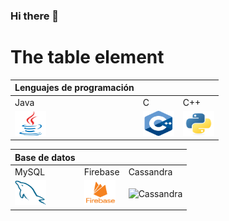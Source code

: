 

### Hi there 👋


<h1>The table element</h1>

| Lenguajes de programación |                      |                      |
|--------------|----------------------|----------------------|
| Java        | C             | C++            |Python            |Unity            |
| <img src="https://raw.githubusercontent.com/devicons/devicon/master/icons/java/java-original.svg" alt="Java" width="50" height="40">|<img src="https://raw.githubusercontent.com/devicons/devicon/master/icons/cplusplus/cplusplus-original.svg" alt="C++" width="50" height="40"> | <img src="https://raw.githubusercontent.com/devicons/devicon/master/icons/python/python-original.svg" alt="Python" width="50" height="40"> |<img src="https://raw.githubusercontent.com/devicons/devicon/master/icons/unity/unity-original.svg" alt="Unity" width="50" height="40">|





| Base de datos |                      |                      |
|--------------|----------------------|----------------------|
| MySQL        | Firebase             | Cassandra            |
| <img src="https://raw.githubusercontent.com/devicons/devicon/master/icons/mysql/mysql-original.svg" alt="MySQL" width="50" height="40">|<img src="https://raw.githubusercontent.com/devicons/devicon/master/icons/firebase/firebase-plain-wordmark.svg" alt="Firebase" width="50" height="40"> | <img src="ruta/a/tu/imagen/cassandra.png" alt="Cassandra" width="40" height="40"> |
